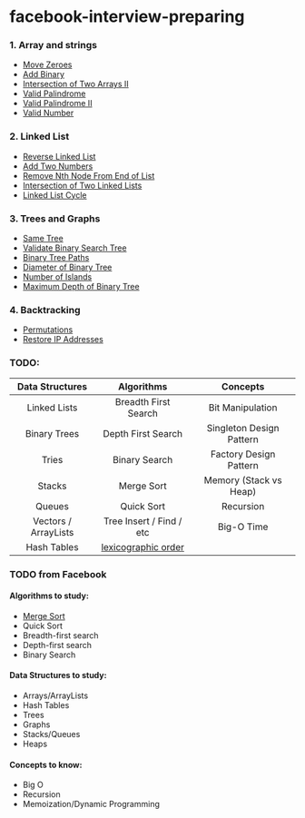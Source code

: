 # facebook-interview-preparing

### 1. Array and strings
 - [Move Zeroes](1.array-and-strings/1.move-zeroes.md)
 - [Add Binary](1.array-and-strings/2.add-binary.md)
 - [Intersection of Two Arrays II](1.array-and-strings/3.intersection-of-two-arrays-II.md)
 - [Valid Palindrome](1.array-and-strings/5-valid-palindrome.md)
 - [Valid Palindrome II](1.array-and-strings/6-valid-palindrome-II.md)
 - [Valid Number](1.array-and-strings/7-valid-number.md)

### 2. Linked List
 - [Reverse Linked List](2.linked-list/1.reverse-linked-list.md)
 - [Add Two Numbers](./2.linked-list/2.add-two-numbers.md)
 - [Remove Nth Node From End of List](./2.linked-list/3.remove-nth-node-from-end-of-list.md)
 - [Intersection of Two Linked Lists](./2.linked-list/4.intersection-of-two-linked-lists.md)
 - [Linked List Cycle](./2.linked-list/6.linked-list-cycle.md)
 
### 3. Trees and Graphs
 - [Same Tree](./3.trees-and-graphs/1.same-tree.md)
 - [Validate Binary Search Tree](./3.trees-and-graphs/2.validate-binary-search-tree.md)
 - [Binary Tree Paths](./3.trees-and-graphs/3.binary-tree-paths.md)
 - [Diameter of Binary Tree](./3.trees-and-graphs/4.diameter-of-binary-tree.md)
 - [Number of Islands](./3.trees-and-graphs/8.number-of-Islands.md)
 - [Maximum Depth of Binary Tree](./3.trees-and-graphs/104.maximum-depth-of-binary-tree.md)
 
### 4. Backtracking
 - [Permutations](./4.backtracking/3.permutations.md)
 - [Restore IP Addresses](./4.backtracking/93.restore-IP-addresses.md)

### TODO:

| Data Structures      | Algorithms               | Concepts                      |
| :------------------: | :----------------------: | :---------------------------: |
| Linked Lists         | Breadth First Search                                     | Bit Manipulation         |
| Binary Trees         | Depth First Search                                       | Singleton Design Pattern |
| Tries                | Binary Search                                            | Factory Design Pattern   |
| Stacks               | Merge Sort                                               | Memory (Stack vs Heap)   |
| Queues               | Quick Sort                                               | Recursion                |
| Vectors / ArrayLists | Tree Insert / Find / etc                                 | Big-O Time               |
| Hash Tables          | [lexicographic order](./4.backtracking/3.permutations.md)|                          |

### TODO from Facebook

#### Algorithms to study:
 - [Merge Sort](./5.algorithms/1.merge-sort.md)
 - Quick Sort
 - Breadth-first search
 - Depth-first search
 - Binary Search

#### Data Structures to study:
 - Arrays/ArrayLists
 - Hash Tables
 - Trees
 - Graphs
 - Stacks/Queues
 - Heaps
 
#### Concepts to know:
 - Big O
 - Recursion
 - Memoization/Dynamic Programming
 